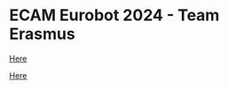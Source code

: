 # ECAM Eurobot 2024 - Team Erasmus

[Here](https://github.com/TardyNoe/ECAM_Eurobot_2024_TeamErasmus/tree/main/Balise)

[Here](https://github.com/TardyNoe/ECAM_Eurobot_2024_TeamErasmus/tree/main/Robot)
